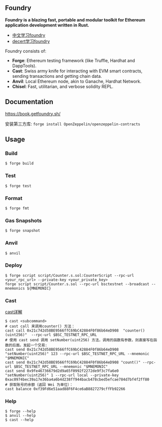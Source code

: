 ## Foundry

**Foundry is a blazing fast, portable and modular toolkit for Ethereum application development written in Rust.**

- [中文学习foundry](https://learnblockchain.cn/docs/foundry/i18n/zh/tutorials/solidity-scripting.html)
- [decert学习foundry](https://decert.me/tutorial/solidity/tools/foundry)

Foundry consists of:

- **Forge**: Ethereum testing framework (like Truffle, Hardhat and DappTools).
- **Cast**: Swiss army knife for interacting with EVM smart contracts, sending transactions and getting chain data.
- **Anvil**: Local Ethereum node, akin to Ganache, Hardhat Network.
- **Chisel**: Fast, utilitarian, and verbose solidity REPL.

## Documentation

https://book.getfoundry.sh/

安装第三方库: `forge install OpenZeppelin/openzeppelin-contracts`

## Usage

### Build

```shell
$ forge build
```

### Test

```shell
$ forge test
```

### Format

```shell
$ forge fmt
```

### Gas Snapshots

```shell
$ forge snapshot
```

### Anvil

```shell
$ anvil
```

### Deploy

```shell
$ forge script script/Counter.s.sol:CounterScript --rpc-url <your_rpc_url> --private-key <your_private_key>
forge script script/Counter.s.sol --rpc-url bsctestnet --broadcast --mnemonics ${MNEMONIC}
```

### Cast

[cast详解](https://learnblockchain.cn/docs/foundry/i18n/zh/reference/cast/cast.html)

```shell
$ cast <subcommand>
# cast call 来调用counter() 方法：
cast call 0x21c742d58BE9566ffC69bC42884F0f86b64eD908  "counter()(uint256)"  --rpc-url $BSC_TESTNET_RPC_URL
# 使用 cast send 调用 setNumber(uint256) 方法，调用的函数有参数，则直接写在函数的后面。发起一个交易:
cast send 0x21c742d58BE9566ffC69bC42884F0f86b64eD908 "setNumber(uint256)" 123 --rpc-url $BSC_TESTNET_RPC_URL --mnemonic "$MNEMONIC"
cast send 0x21c742d58BE9566ffC69bC42884F0f86b64eD908 "count()" --rpc-url $BSC_TESTNET_RPC_URL --mnemonic "$MNEMONIC"
cast send 0x9fe46736679d2d9a65f0992f2272de9f3c7fa6e0 "setNumber(uint256)" 1 --rpc-url local --private-key 0xac0974bec39a17e36ba4a6b4d238ff944bacb478cbed5efcae784d7bf4f2ff80
# 获取账号的余额（返回 Wei 为单位）：
cast balance 0xf39Fd6e51aad88F6F4ce6aB8827279cffFb92266
```

### Help

```shell
$ forge --help
$ anvil --help
$ cast --help
```
